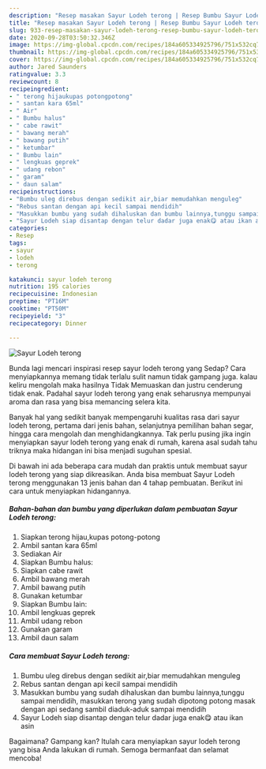 ```yaml
---
description: "Resep masakan Sayur Lodeh terong | Resep Bumbu Sayur Lodeh terong Yang Enak dan Simpel"
title: "Resep masakan Sayur Lodeh terong | Resep Bumbu Sayur Lodeh terong Yang Enak dan Simpel"
slug: 933-resep-masakan-sayur-lodeh-terong-resep-bumbu-sayur-lodeh-terong-yang-enak-dan-simpel
date: 2020-09-28T03:50:32.346Z
image: https://img-global.cpcdn.com/recipes/184a605334925796/751x532cq70/sayur-lodeh-terong-foto-resep-utama.jpg
thumbnail: https://img-global.cpcdn.com/recipes/184a605334925796/751x532cq70/sayur-lodeh-terong-foto-resep-utama.jpg
cover: https://img-global.cpcdn.com/recipes/184a605334925796/751x532cq70/sayur-lodeh-terong-foto-resep-utama.jpg
author: Jared Saunders
ratingvalue: 3.3
reviewcount: 8
recipeingredient:
- " terong hijaukupas potongpotong"
- " santan kara 65ml"
- " Air"
- " Bumbu halus"
- " cabe rawit"
- " bawang merah"
- " bawang putih"
- " ketumbar"
- " Bumbu lain"
- " lengkuas geprek"
- " udang rebon"
- " garam"
- " daun salam"
recipeinstructions:
- "Bumbu uleg direbus dengan sedikit air,biar memudahkan menguleg"
- "Rebus santan dengan api kecil sampai mendidih"
- "Masukkan bumbu yang sudah dihaluskan dan bumbu lainnya,tunggu sampai mendidih, masukkan terong yang sudah dipotong potong masak dengan api sedang sambil diaduk-aduk sampai mendidih"
- "Sayur Lodeh siap disantap dengan telur dadar juga enak😋 atau ikan asin"
categories:
- Resep
tags:
- sayur
- lodeh
- terong

katakunci: sayur lodeh terong 
nutrition: 195 calories
recipecuisine: Indonesian
preptime: "PT16M"
cooktime: "PT50M"
recipeyield: "3"
recipecategory: Dinner

---
```



![Sayur Lodeh terong](https://img-global.cpcdn.com/recipes/184a605334925796/751x532cq70/sayur-lodeh-terong-foto-resep-utama.jpg)

Bunda lagi mencari inspirasi resep sayur lodeh terong yang Sedap? Cara menyiapkannya memang tidak terlalu sulit namun tidak gampang juga. kalau keliru mengolah maka hasilnya Tidak Memuaskan dan justru cenderung tidak enak. Padahal sayur lodeh terong yang enak seharusnya mempunyai aroma dan rasa yang bisa memancing selera kita.

Banyak hal yang sedikit banyak mempengaruhi kualitas rasa dari sayur lodeh terong, pertama dari jenis bahan, selanjutnya pemilihan bahan segar, hingga cara mengolah dan menghidangkannya. Tak perlu pusing jika ingin menyiapkan sayur lodeh terong yang enak di rumah, karena asal sudah tahu triknya maka hidangan ini bisa menjadi suguhan spesial.




Di bawah ini ada beberapa cara mudah dan praktis untuk membuat sayur lodeh terong yang siap dikreasikan. Anda bisa membuat Sayur Lodeh terong menggunakan 13 jenis bahan dan 4 tahap pembuatan. Berikut ini cara untuk menyiapkan hidangannya.

<!--inarticleads1-->

##### Bahan-bahan dan bumbu yang diperlukan dalam pembuatan Sayur Lodeh terong:

1. Siapkan  terong hijau,kupas potong-potong
1. Ambil  santan kara 65ml
1. Sediakan  Air
1. Siapkan  Bumbu halus:
1. Siapkan  cabe rawit
1. Ambil  bawang merah
1. Ambil  bawang putih
1. Gunakan  ketumbar
1. Siapkan  Bumbu lain:
1. Ambil  lengkuas geprek
1. Ambil  udang rebon
1. Gunakan  garam
1. Ambil  daun salam




<!--inarticleads2-->

##### Cara membuat Sayur Lodeh terong:

1. Bumbu uleg direbus dengan sedikit air,biar memudahkan menguleg
1. Rebus santan dengan api kecil sampai mendidih
1. Masukkan bumbu yang sudah dihaluskan dan bumbu lainnya,tunggu sampai mendidih, masukkan terong yang sudah dipotong potong masak dengan api sedang sambil diaduk-aduk sampai mendidih
1. Sayur Lodeh siap disantap dengan telur dadar juga enak😋 atau ikan asin




Bagaimana? Gampang kan? Itulah cara menyiapkan sayur lodeh terong yang bisa Anda lakukan di rumah. Semoga bermanfaat dan selamat mencoba!
